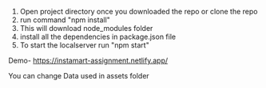 1) Open project directory once you downloaded the repo or clone the repo
2) run command "npm install"
3) This will download node_modules folder
4) install all the dependencies in package.json file
5) To start the localserver run "npm start"



Demo- https://instamart-assignment.netlify.app/

You can change Data used in assets folder
